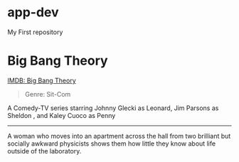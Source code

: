 # app-dev
My First repository

# Big Bang Theory
[IMDB: Big Bang Theory](https://www.imdb.com/title/tt0898266/)
> Genre: Sit-Com

A Comedy-TV series starring Johnny Glecki as Leonard, Jim Parsons as Sheldon , and Kaley Cuoco as Penny

---

A woman who moves into an apartment across the hall from two brilliant but socially awkward physicists shows them how little they know about life outside of the laboratory.
